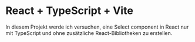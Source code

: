 # React + TypeScript + Vite

In diesem Projekt werde ich versuchen, eine Select component in React nur mit TypeScript und ohne zusätzliche React-Bibliotheken zu erstellen.
